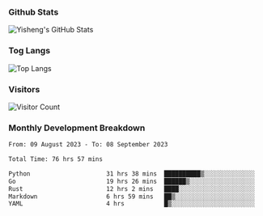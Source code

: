 ### Github Stats
![Yisheng's GitHub Stats](https://github-readme-stats-9qabuvhk1-gongyisheng.vercel.app/api?username=gongyisheng&count_private=true&show_icons=true)
### Tog Langs
![Top Langs](https://github-readme-stats-9qabuvhk1-gongyisheng.vercel.app/api/top-langs/?username=gongyisheng&layout=compact)
### Visitors
![Visitor Count](https://profile-counter.glitch.me/gongyisheng/count.svg)
### Monthly Development Breakdown
<!--START_SECTION:waka-->

```txt
From: 09 August 2023 - To: 08 September 2023

Total Time: 76 hrs 57 mins

Python                     31 hrs 38 mins  ██████████▒░░░░░░░░░░░░░░   41.12 %
Go                         19 hrs 26 mins  ██████▒░░░░░░░░░░░░░░░░░░   25.26 %
Rust                       12 hrs 2 mins   ████░░░░░░░░░░░░░░░░░░░░░   15.64 %
Markdown                   6 hrs 59 mins   ██▒░░░░░░░░░░░░░░░░░░░░░░   09.08 %
YAML                       4 hrs           █▒░░░░░░░░░░░░░░░░░░░░░░░   05.22 %
```

<!--END_SECTION:waka-->
